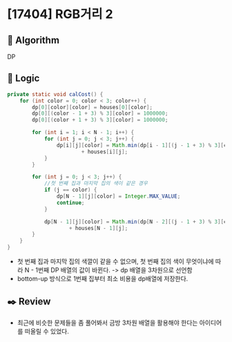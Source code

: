# [17404] RGB거리 2

## :pushpin: **Algorithm**

DP

## :round_pushpin: **Logic**

```java
private static void calCost() {
    for (int color = 0; color < 3; color++) {
        dp[0][color][color] = houses[0][color];
        dp[0][(color - 1 + 3) % 3][color] = 1000000;
        dp[0][(color + 1 + 3) % 3][color] = 1000000;

        for (int i = 1; i < N - 1; i++) {
            for (int j = 0; j < 3; j++) {
                dp[i][j][color] = Math.min(dp[i - 1][(j - 1 + 3) % 3][color], dp[i - 1][(j + 1 + 3) % 3][color])
                        + houses[i][j];
            }
        }

        for (int j = 0; j < 3; j++) {
            //첫 번째 집과 마지막 집의 색이 같은 경우
            if (j == color) {
                dp[N - 1][j][color] = Integer.MAX_VALUE;
                continue;
            }

            dp[N - 1][j][color] = Math.min(dp[N - 2][(j - 1 + 3) % 3][color], dp[N - 2][(j + 1 + 3) % 3][color])
                    + houses[N - 1][j];
        }
    }
}
```

- 첫 번째 집과 마지막 집의 색깔이 같을 수 없으며, 첫 번째 집의 색이 무엇이냐에 따라 N - 1번째 DP 배열의 값이 바뀐다. -> dp 배열을 3차원으로 선언함
- bottom-up 방식으로 1번째 집부터 최소 비용을 dp배열에 저장한다.

## :black_nib: **Review**

- 최근에 비슷한 문제들을 좀 풀어봐서 금방 3차원 배열을 활용해야 한다는 아이디어를 떠올릴 수 있었다.
